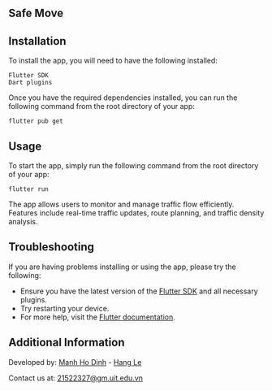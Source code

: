 ## Safe Move

## Installation

To install the app, you will need to have the following installed:

```
Flutter SDK
Dart plugins
```

Once you have the required dependencies installed, you can run the following command from the root directory of your app:

```
flutter pub get
```

## Usage

To start the app, simply run the following command from the root directory of your app:

```
flutter run
```

The app allows users to monitor and manage traffic flow efficiently. Features include real-time traffic updates, route planning, and traffic density analysis.

## Troubleshooting

If you are having problems installing or using the app, please try the following:

- Ensure you have the latest version of the [Flutter SDK](https://docs.flutter.dev/get-started/install) and all necessary plugins.
- Try restarting your device.
- For more help, visit the [Flutter documentation](https://docs.flutter.dev/).

## Additional Information

Developed by: [Manh Ho Dinh](https://github.com/ManhHoDinh) - [Hang Le](https://github.com/BichHang21522041)

Contact us at: 21522327@gm.uit.edu.vn
